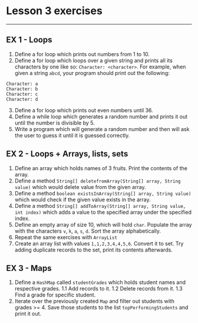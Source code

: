 # Lesson 3 exercises

---


## EX 1 - Loops
1. Define a for loop which prints out numbers from 1 to 10.
2. Define a for loop which loops over a given string and prints all its characters by one like so: `Character: <character>`.
For example, when given a string `abcd`, your program should print out the following:
```
Character: a
Character: b
Character: c
Character: d
```
3. Define a for loop which prints out even numbers until 36.
4. Define a while loop which generates a random number and prints it out until the number is divisible by 5.
5. Write a program which will generate a random number and then will ask the user to guess it until it is guessed correctly.

## EX 2 - Loops + Arrays, lists, sets

1. Define an array which holds names of 3 fruits. Print the contents of the array.
2. Define a method `String[] deletefromArray(String[] array, String value)` which would delete value from the given array.
3. Define a method `boolean existsInArray(String[] array, String value)` which would check if the given value exists in the array.
4. Define a method `String[] addToArray(String[] array, String value, int index)` which adds a value to the specified array under the specified index.
5. Define an empty array of size 10, which will hold `char`. Populate the array with the characters `v`, `k`, `a`, `s`, `d`. Sort the array alphabetically.
6. Repeat the same exercises with `ArrayList`
7. Create an array list with values `1,1,2,3,4,4,5,6`. Convert it to set. Try adding duplicate records to the set, print its contents afterwards.

## EX 3 - Maps

1. Define a `HashMap` called `studentGrades` which holds student names and respective grades.
1.1 Add records to it.
1.2 Delete records from it.
1.3 Find a grade for specific student.
2. Iterate over the previously created `Map` and filter out students with grades >= 4. Save those students to the list `topPerformingStudents` and print it out.
